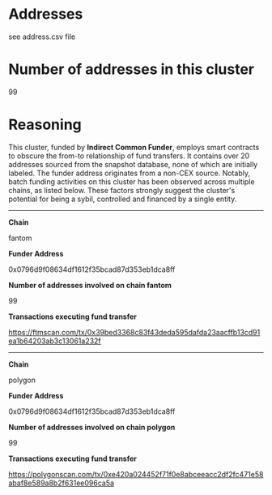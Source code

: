 # Addresses

see address.csv file

# Number of addresses in this cluster

99

# Reasoning

This cluster, funded by **Indirect Common Funder**, employs smart contracts to obscure the from-to relationship of fund transfers. It contains over 20 addresses sourced from the snapshot database, none of which are initially labeled. The funder address originates from a non-CEX source. Notably, batch funding activities on this cluster has been observed across multiple chains, as listed below. These factors strongly suggest the cluster's potential for being a sybil, controlled and financed by a single entity.


---

**Chain**

fantom

**Funder Address**

0x0796d9f08634df1612f35bcad87d353eb1dca8ff

**Number of addresses involved on chain fantom**

99

**Transactions executing fund transfer**

https://ftmscan.com/tx/0x39bed3368c83f43deda595dafda23aacffb13cd91ea1b64203ab3c13061a232f


---

**Chain**

polygon

**Funder Address**

0x0796d9f08634df1612f35bcad87d353eb1dca8ff

**Number of addresses involved on chain polygon**

99

**Transactions executing fund transfer**

https://polygonscan.com/tx/0xe420a024452f71f0e8abceeacc2df2fc471e58abaf8e589a8b2f631ee096ca5a

